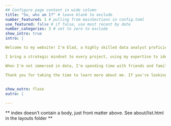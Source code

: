 ```yaml
---
## Configure page content in wide column
title: "So, who am I?" # leave blank to exclude
number_featured: 1 # pulling from mainSections in config.toml
use_featured: false # if false, use most recent by date
number_categories: 3 # set to zero to exclude
show_intro: true
intro: |

Welcome to my website! I'm Elad, a highly skilled data analyst proficient in SQL, Tableau, Excel, R, and Python. In my academic years I've spearheaded dozens of experiments (some published in top journals) which provided me with extensive experience in analyzing, visualizing, and extracting valuable insights from big-data & developing a keen eye for detail and a passion for transforming data into actionable insights.

I bring a strategic mindset to every project, using my expertise to identify patterns, trends, and valuable opportunities. Whether I'm building a dashboard in Tableau, conducting advanced statistical analysis in R, or crafting complex queries in SQL, I'm always pushing myself to deliver the highest-quality work possible.

When I'm not immersed in data, I'm spending time with friends and family, talking long walks while listening to a good podcast, and breaking new personal records in CrossFit training. I believe that success requires balance, and I bring that same level of dedication and discipline to everything I do.

Thank you for taking the time to learn more about me. If you're looking for a data analysis professional who will deliver results, I'm your person. Let's connect and start making data-driven decisions that drive success! :)
  
  
show_outro: flase
outro: |

---
```


** index doesn't contain a body, just front matter above.
See about/list.html in the layouts folder **